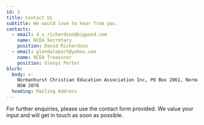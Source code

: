 ```yaml
---
id: 2
title: Contact Us
subtitle: We would love to hear from you.
contacts:
  - email: d_s_richardson@bigpond.com
    name: NCEA Secretary
    position: David Richardson
  - email: glendaleport@yahoo.com
    name: NCEA Treasurer
    position: Glenys Porter
blurb:
  body: >-
    Normanhurst Christian Education Association Inc, PO Box 2061, Normanhurst,
    NSW 2076
  heading: Mailing Address
---
```

For further enquiries, please use the contact form provided. We value your input and will get in touch as soon as possible.
